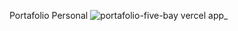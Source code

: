 
Portafolio Personal
![portafolio-five-bay vercel app_](https://user-images.githubusercontent.com/84733911/154579713-c7023818-9bc1-4fe2-b2ff-f5cfaa13720e.png)
